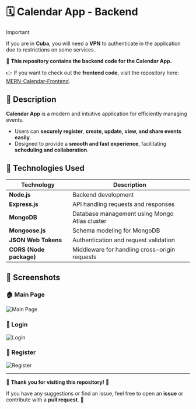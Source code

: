 # 🗓️ Calendar App - Backend

>[!IMPORTANT]
>If you are in **Cuba**, you will need a **VPN** to authenticate in the application due to restrictions on some services.

🚀 **This repository contains the backend code for the Calendar App.**

👉 If you want to check out the **frontend code**, visit the repository here: [MERN-Calendar-Frontend](https://github.com/T0N1-Dev/MERN-Calendar-Frontend).

## 📌 Description
**Calendar App** is a modern and intuitive application for efficiently managing events.

- Users can **securely register**, **create, update, view, and share events easily**.
- Designed to provide a **smooth and fast experience**, facilitating **scheduling and collaboration**.

## 🚀 Technologies Used

| Technology      | Description |
|----------------|------------|
| **Node.js**    | Backend development |
| **Express.js** | API handling requests and responses |
| **MongoDB**    | Database management using Mongo Atlas cluster |
| **Mongoose.js** | Schema modeling for MongoDB |
| **JSON Web Tokens** | Authentication and request validation |
| **CORS (Node package)** | Middleware for handling cross-origin requests |

## 📸 Screenshots

### 🏠 Main Page
![Main Page](https://res.cloudinary.com/dmfs1od9n/image/upload/v1740682204/CalendarApp_-_Principal_Page_ixk6x2.png)

### 🔑 Login
![Login](https://res.cloudinary.com/dmfs1od9n/image/upload/v1740685353/CalendarApp_-Login_ft0oyu.png)

### 📝 Register
![Register](https://res.cloudinary.com/dmfs1od9n/image/upload/v1740685352/CalendarApp_-Register_xigwln.png)

---

📌 **Thank you for visiting this repository!** 🚀

If you have any suggestions or find an issue, feel free to open an **issue** or contribute with a **pull request**. 🙌

